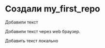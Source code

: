 ﻿# Создали my_first_repo

Добавили текст

Добавили текст через web браузер.

Добавить текст локально